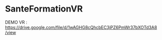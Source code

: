 # SanteFormationVR
DEMO VR : https://drive.google.com/file/d/1wAGHG8cQhcbEC3jPZ6PmWr37bXOTd3A8/view
